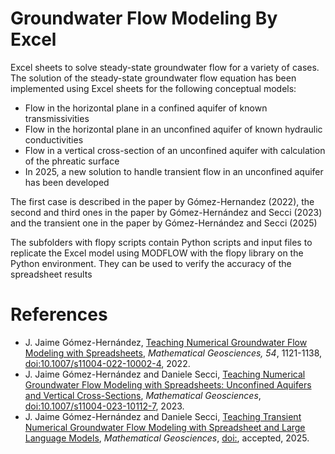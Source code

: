 # Groundwater Flow Modeling By Excel
Excel sheets to solve steady-state groundwater flow for a variety of cases.
The solution of the steady-state groundwater flow equation has been implemented using Excel sheets for the following conceptual models:
- Flow in the horizontal plane in a confined aquifer of known transmissivities
- Flow in the horizontal plane in an unconfined aquifer of known hydraulic conductivities
- Flow in a vertical cross-section of an unconfined aquifer with calculation of the phreatic surface
- In 2025, a new solution to handle transient flow in an unconfined aquifer has been developed

The first case is described in the paper by Gómez-Hernandez (2022),  the second and third ones in the paper by Gómez-Hernández and Secci (2023) and the transient one in the paper by Gómez-Hernández and Secci (2025)

The subfolders with flopy scripts contain Python scripts and input files to replicate the Excel model using MODFLOW with the flopy library on the Python environment. They can be used to verify the accuracy of the spreadsheet results

# References
- J. Jaime Gómez-Hernández, [Teaching Numerical Groundwater Flow Modeling with Spreadsheets](https://doi.org/10.1007/s11004-022-10002-4), _Mathematical Geosciences, 54_, 1121-1138, [doi:10.1007/s11004-022-10002-4](http://doi.org//10.1007/s11004-022-10002-4), 2022.
- J. Jaime Gómez-Hernández and Daniele Secci, [Teaching Numerical Groundwater Flow Modeling with Spreadsheets: Unconfined Aquifers and Vertical Cross-Sections](https://jgomez.webs.upv.es/wordpress/wp-content/uploads/2023/10/TeachingNumericalGWFlowWithExcel2_rev2.pdf), _Mathematical Geosciences_, [doi:10.1007/s11004-023-10112-7](https://doi.org/10.1007/s11004-023-10112-7), 2023.
- J. Jaime Gómez-Hernández and Daniele Secci, [Teaching Transient Numerical Groundwater Flow Modeling with Spreadsheet and Large Language Models](https://jgomez.webs.upv.es/wordpress/wp-content/uploads/2025/06/TeachingWithExcelTransientFlowAccepted.pdf), _Mathematical Geosciences_, [doi:](https://doi.org/), accepted, 2025.
